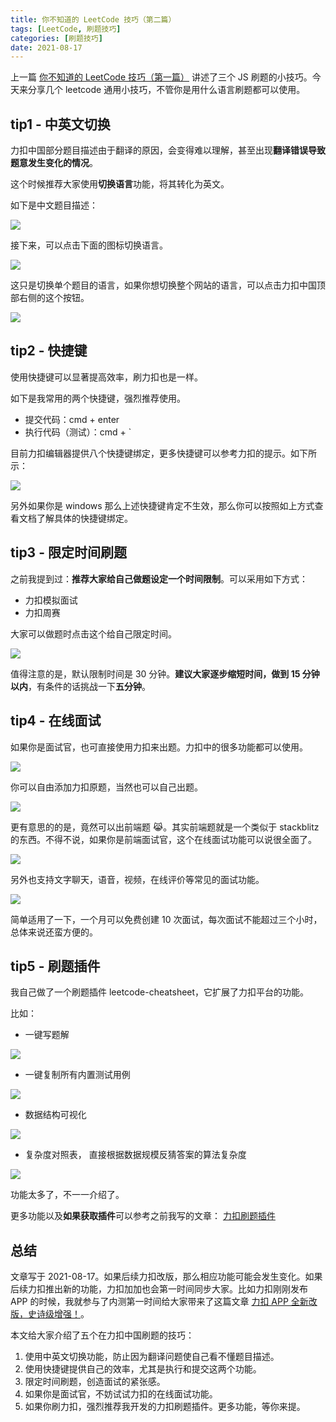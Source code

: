 ```yaml
---
title: 你不知道的 LeetCode 技巧（第二篇）
tags: [LeetCode, 刷题技巧]
categories: [刷题技巧]
date: 2021-08-17
---
```


上一篇 [你不知道的 LeetCode 技巧（第一篇）](https://lucifer.ren/blog/2022/08/06/ydk-leetcode/) 讲述了三个 JS 刷题的小技巧。今天来分享几个 leetcode 通用小技巧，不管你是用什么语言刷题都可以使用。

<!-- more -->

## tip1 - 中英文切换

力扣中国部分题目描述由于翻译的原因，会变得难以理解，甚至出现**翻译错误导致题意发生变化的情况**。

这个时候推荐大家使用**切换语言**功能，将其转化为英文。

如下是中文题目描述：

![](https://p.ipic.vip/6cx4ei.jpg)

接下来，可以点击下面的图标切换语言。

![](https://p.ipic.vip/cpkojk.jpg)

这只是切换单个题目的语言，如果你想切换整个网站的语言，可以点击力扣中国顶部右侧的这个按钮。

![](https://p.ipic.vip/hsec0d.jpg)

## tip2 - 快捷键

使用快捷键可以显著提高效率，刷力扣也是一样。

如下是我常用的两个快捷键，强烈推荐使用。

- 提交代码：cmd + enter
- 执行代码（测试）：cmd + `

目前力扣编辑器提供八个快捷键绑定，更多快捷键可以参考力扣的提示。如下所示：

![](https://p.ipic.vip/abo3m7.jpg)

另外如果你是 windows 那么上述快捷键肯定不生效，那么你可以按照如上方式查看文档了解具体的快捷键绑定。

## tip3 - 限定时间刷题

之前我提到过：**推荐大家给自己做题设定一个时间限制**。可以采用如下方式：

- 力扣模拟面试
- 力扣周赛

大家可以做题时点击这个给自己限定时间。

![](https://p.ipic.vip/2rzkyx.jpg)

值得注意的是，默认限制时间是 30 分钟。**建议大家逐步缩短时间，做到 15 分钟以内**，有条件的话挑战一下**五分钟**。

## tip4 - 在线面试

如果你是面试官，也可直接使用力扣来出题。力扣中的很多功能都可以使用。

![](https://p.ipic.vip/0szyur.jpg)

你可以自由添加力扣原题，当然也可以自己出题。

![](https://p.ipic.vip/ipgdyy.jpg)

更有意思的的是，竟然可以出前端题 😹。其实前端题就是一个类似于 stackblitz 的东西。不得不说，如果你是前端面试官，这个在线面试功能可以说很全面了。

![](https://p.ipic.vip/1tugjm.jpg)

另外也支持文字聊天，语音，视频，在线评价等常见的面试功能。

![](https://p.ipic.vip/qj58xp.jpg)

简单适用了一下，一个月可以免费创建 10 次面试，每次面试不能超过三个小时，总体来说还蛮方便的。

## tip5 - 刷题插件

我自己做了一个刷题插件 leetcode-cheatsheet，它扩展了力扣平台的功能。

比如：

- 一键写题解

![](https://p.ipic.vip/ye4drh.jpg)

- 一键复制所有内置测试用例

![](https://p.ipic.vip/yetp3v.jpg)

- 数据结构可视化

![](https://p.ipic.vip/yhejoi.jpg)

- 复杂度对照表， 直接根据数据规模反猜答案的算法复杂度

![](https://p.ipic.vip/krfgl4.jpg)

功能太多了，不一一介绍了。

更多功能以及**如果获取插件**可以参考之前我写的文章： [力扣刷题插件](https://lucifer.ren/blog/2020/08/16/leetcode-cheat/)

## 总结

文章写于 2021-08-17。如果后续力扣改版，那么相应功能可能会发生变化。如果后续力扣推出新的功能，力扣加加也会第一时间同步大家。比如力扣刚刚发布 APP 的时候，我就参与了内测第一时间给大家带来了这篇文章 [力扣 APP 全新改版，史诗级增强！](https://lucifer.ren/blog/2020/12/16/leetcode-app-1/)。

本文给大家介绍了五个在力扣中国刷题的技巧：

1. 使用中英文切换功能，防止因为翻译问题使自己看不懂题目描述。
2. 使用快捷键提供自己的效率，尤其是执行和提交这两个功能。
3. 限定时间刷题，创造面试的紧张感。
4. 如果你是面试官，不妨试试力扣的在线面试功能。
5. 如果你刷力扣，强烈推荐我开发的力扣刷题插件。更多功能，等你来提。
